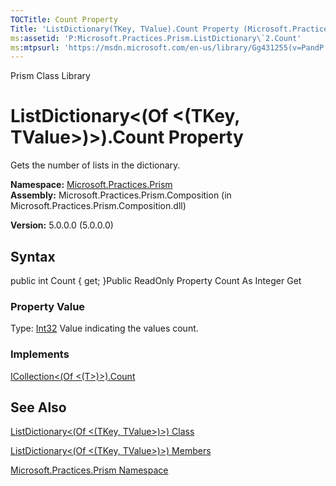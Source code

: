 ```yaml
---
TOCTitle: Count Property
Title: 'ListDictionary(TKey, TValue).Count Property (Microsoft.Practices.Prism)'
ms:assetid: 'P:Microsoft.Practices.Prism.ListDictionary\`2.Count'
ms:mtpsurl: 'https://msdn.microsoft.com/en-us/library/Gg431255(v=PandP.50)'
---
```


Prism Class Library

ListDictionary&lt;(Of &lt;(TKey, TValue&gt;)&gt;).Count Property
====================================================================

Gets the number of lists in the dictionary.

**Namespace:** [Microsoft.Practices.Prism](https://msdn.microsoft.com/n:microsoft.practices.prism)
**Assembly:** Microsoft.Practices.Prism.Composition (in Microsoft.Practices.Prism.Composition.dll)

**Version:** 5.0.0.0 (5.0.0.0)

## Syntax


<span id="syntaxToggle"></span>public int Count { get; }Public ReadOnly Property Count As Integer Get
### Property Value

Type: [Int32](http://msdn2.microsoft.com/en-us/library/td2s409d)
Value indicating the values count.
### Implements

[ICollection&lt;(Of &lt;(T&gt;)&gt;).Count](http://msdn2.microsoft.com/en-us/library/5s3kzhec)

See Also
--------


[ListDictionary&lt;(Of &lt;(TKey, TValue&gt;)&gt;) Class](https://msdn.microsoft.com/t:microsoft.practices.prism.listdictionary%602)

[ListDictionary&lt;(Of &lt;(TKey, TValue&gt;)&gt;) Members](https://msdn.microsoft.com/allmembers.t:microsoft.practices.prism.listdictionary%602)

[Microsoft.Practices.Prism Namespace](https://msdn.microsoft.com/n:microsoft.practices.prism)
